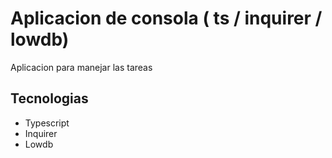# Aplicacion de consola  ( ts / inquirer / lowdb)

Aplicacion para manejar las tareas

## Tecnologias
- Typescript
- Inquirer
- Lowdb
